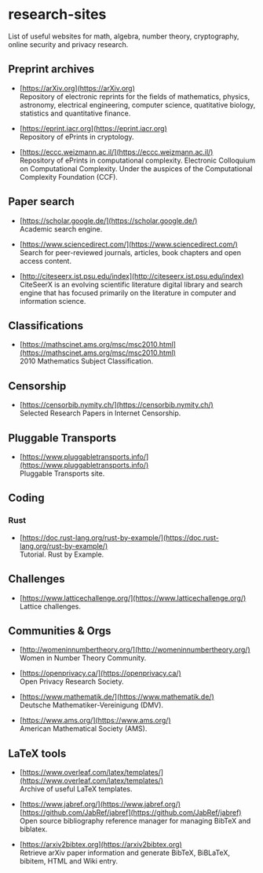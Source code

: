 # research-sites

List of useful websites for math, algebra, number theory, cryptography, online
security and privacy research.

## Preprint archives
* [https://arXiv.org](https://arXiv.org)  
Repository of electronic reprints for the fields of mathematics, physics,
astronomy, electrical engineering, computer science, quatitative biology,
statistics and quantitative finance.

* [https://eprint.iacr.org](https://eprint.iacr.org)  
Repository of ePrints in cryptology.

* [https://eccc.weizmann.ac.il/](https://eccc.weizmann.ac.il/)  
Repository of ePrints in computational complexity. Electronic Colloquium on Computational Complexity. Under the auspices of the Computational Complexity Foundation (CCF).


## Paper search
* [https://scholar.google.de/](https://scholar.google.de/)  
Academic search engine.

* [https://www.sciencedirect.com/](https://www.sciencedirect.com/)  
Search for peer-reviewed journals, articles, book chapters and open access content.

* [http://citeseerx.ist.psu.edu/index](http://citeseerx.ist.psu.edu/index)  
CiteSeerX is an evolving scientific literature digital library and search engine that has focused primarily on the literature in computer and information science.


## Classifications
* [https://mathscinet.ams.org/msc/msc2010.html](https://mathscinet.ams.org/msc/msc2010.html)  
2010 Mathematics Subject Classification.


## Censorship  
* [https://censorbib.nymity.ch/](https://censorbib.nymity.ch/)  
Selected Research Papers in Internet Censorship.


## Pluggable Transports  
* [https://www.pluggabletransports.info/](https://www.pluggabletransports.info/)  
Pluggable Transports site.


## Coding
### Rust
* [https://doc.rust-lang.org/rust-by-example/](https://doc.rust-lang.org/rust-by-example/)  
Tutorial. Rust by Example.


## Challenges
* [https://www.latticechallenge.org/](https://www.latticechallenge.org/)  
Lattice challenges.


## Communities & Orgs  
* [http://womeninnumbertheory.org/](http://womeninnumbertheory.org/)  
Women in Number Theory Community.

* [https://openprivacy.ca/](https://openprivacy.ca/)  
Open Privacy Research Society.

* [https://www.mathematik.de/](https://www.mathematik.de/)  
Deutsche Mathematiker-Vereinigung (DMV).  

* [https://www.ams.org/](https://www.ams.org/)   
American Mathematical Society (AMS).  


## LaTeX tools
* [https://www.overleaf.com/latex/templates/](https://www.overleaf.com/latex/templates/)  
Archive of useful LaTeX templates.

* [https://www.jabref.org/](https://www.jabref.org/)  
[https://github.com/JabRef/jabref](https://github.com/JabRef/jabref)  
Open source bibliography reference manager for managing BibTeX and biblatex.

* [https://arxiv2bibtex.org](https://arxiv2bibtex.org)  
Retrieve arXiv paper information and generate BibTeX, BiBLaTeX, bibitem, HTML and
Wiki entry.
